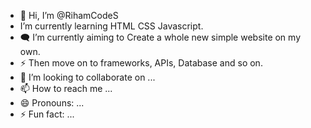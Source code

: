 - 👋 Hi, I’m @RihamCodeS
- I’m currently learning HTML CSS Javascript. 
- 🗨️ I’m currently aiming to Create a whole new simple website on my own.
- ⚡ Then move on to frameworks, APIs, Database and so on. 
- 💞️ I’m looking to collaborate on ...
- 📫 How to reach me ...
- 😄 Pronouns: ...
- ⚡ Fun fact: ...

<!---
RihamCodeS/RihamCodeS is a ✨ special ✨ repository because its `README.md` (this file) appears on your GitHub profile.
You can click the Preview link to take a look at your changes.
--->
